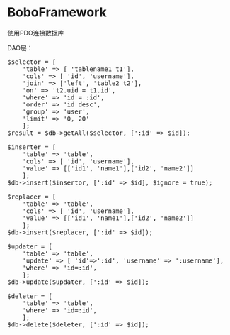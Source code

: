 BoboFramework
=============


使用PDO连接数据库

DAO层：
<pre>
$selector = [
    'table' => [ 'tablename1 t1'],
    'cols' => [ 'id', 'username'],
    'join' => ['left', 'table2 t2'],
    'on' => 't2.uid = t1.id',
    'where' => 'id = :id', 
    'order' => 'id desc', 
    'group' => 'user', 
    'limit' => '0, 20'
    ];
$result = $db->getAll($selector, [':id' => $id]);

$inserter = [
    'table' => 'table',
    'cols' => [ 'id', 'username'],
    'value' => [['id1', 'name1'],['id2', 'name2']]
    ];
$db->insert($insertor, [':id' => $id], $ignore = true);

$replacer = [
    'table' => 'table',
    'cols' => [ 'id', 'username'],
    'value' => [['id1', 'name1'],['id2', 'name2']]
    ];
$db->insert($replacer, [':id' => $id]);

$updater = [
    'table' => 'table',
    'update' => [ 'id'=>':id', 'username' => ':username'],
    'where' => 'id=:id',
    ];
$db->update($updater, [':id' => $id]);

$deleter = [
    'table' => 'table',
    'where' => 'id=:id',
    ];
$db->delete($deleter, [':id' => $id]);
</pre>

